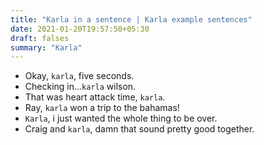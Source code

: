 ```yaml
---
title: "Karla in a sentence | Karla example sentences"
date: 2021-01-20T19:57:50+05:30
draft: falses
summary: "Karla"
---
```

- Okay, `karla`, five seconds.
- Checking in...`karla` wilson.
- That was heart attack time, `karla`.
- Ray, `karla` won a trip to the bahamas!
- `Karla`, i just wanted the whole thing to be over.
- Craig and `karla`, damn that sound pretty good together.
                 
